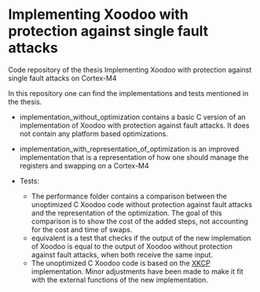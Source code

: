 # Implementing Xoodoo with protection against single fault attacks
Code repository of the thesis Implementing Xoodoo with protection against single fault attacks on Cortex-M4

In this repository one can find the implementations and tests mentioned in the thesis.

* implementation_without_optimization contains a basic C version of an implementation of Xoodoo with protection against fault attacks. It does not contain any platform based optimizations.

* implementation_with_representation_of_optimization is an improved implementation that is a representation of how one should manage the registers and swapping on a Cortex-M4

* Tests:
  * The performance folder contains a comparison between the unoptimized C Xoodoo code without protection against fault attacks and the representation of the optimization. The goal of this comparison is to show the cost of the added steps, not accounting for the cost and time of swaps.
  * equivalent is a test that checks if the output of the new implemation of Xoodoo is equal to the output of Xoodoo without protection against fault attacks, when both receive the same input.
  *  The unoptimized C Xoodoo code is based on the [XKCP](https://github.com/XKCP/XKCP/blob/master/lib/low/Xoodoo/Optimized/Xoodoo-optimized.c) implementation. Minor adjustments have been made to make it fit with the external functions of the new implementation.
